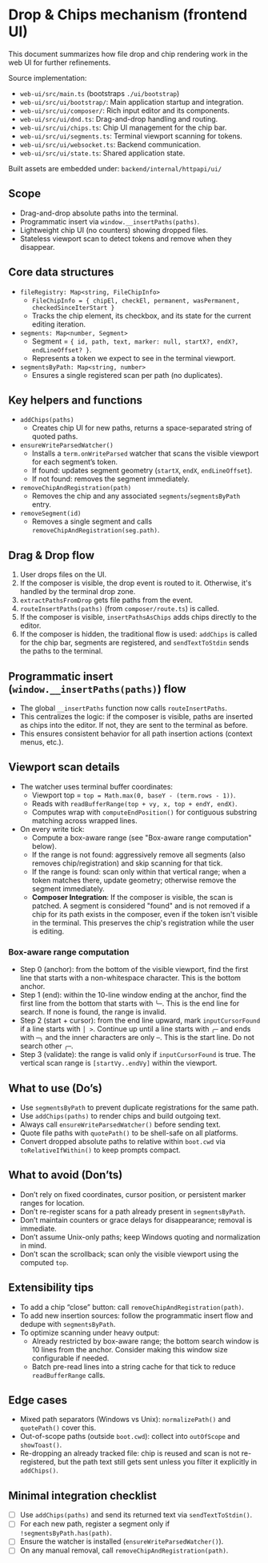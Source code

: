 # Drop & Chips mechanism (frontend UI)

This document summarizes how file drop and chip rendering work in the web UI for further refinements.

Source implementation:
- `web-ui/src/main.ts` (bootstraps `./ui/bootstrap`)
- `web-ui/src/ui/bootstrap/`: Main application startup and integration.
- `web-ui/src/ui/composer/`: Rich input editor and its components.
- `web-ui/src/ui/dnd.ts`: Drag-and-drop handling and routing.
- `web-ui/src/ui/chips.ts`: Chip UI management for the chip bar.
- `web-ui/src/ui/segments.ts`: Terminal viewport scanning for tokens.
- `web-ui/src/ui/websocket.ts`: Backend communication.
- `web-ui/src/ui/state.ts`: Shared application state.

Built assets are embedded under: `backend/internal/httpapi/ui/`

## Scope
- Drag-and-drop absolute paths into the terminal.
- Programmatic insert via `window.__insertPaths(paths)`.
- Lightweight chip UI (no counters) showing dropped files.
- Stateless viewport scan to detect tokens and remove when they disappear.

## Core data structures
- `fileRegistry: Map<string, FileChipInfo>`
  - `FileChipInfo = { chipEl, checkEl, permanent, wasPermanent, checkedSinceIterStart }`
  - Tracks the chip element, its checkbox, and its state for the current editing iteration.
- `segments: Map<number, Segment>`
  - Segment = `{ id, path, text, marker: null, startX?, endX?, endLineOffset? }`.
  - Represents a token we expect to see in the terminal viewport.
- `segmentsByPath: Map<string, number>`
  - Ensures a single registered scan per path (no duplicates).

## Key helpers and functions
- `addChips(paths)`
  - Creates chip UI for new paths, returns a space-separated string of quoted paths.
- `ensureWriteParsedWatcher()`
  - Installs a `term.onWriteParsed` watcher that scans the visible viewport for each segment’s token.
  - If found: updates segment geometry (`startX`, `endX`, `endLineOffset`).
  - If not found: removes the segment immediately.
- `removeChipAndRegistration(path)`
  - Removes the chip and any associated `segments`/`segmentsByPath` entry.
- `removeSegment(id)`
  - Removes a single segment and calls `removeChipAndRegistration(seg.path)`.

## Drag & Drop flow
1. User drops files on the UI.
2. If the composer is visible, the drop event is routed to it. Otherwise, it's handled by the terminal drop zone.
3. `extractPathsFromDrop` gets file paths from the event.
4. `routeInsertPaths(paths)` (from `composer/route.ts`) is called.
5. If the composer is visible, `insertPathsAsChips` adds chips directly to the editor.
6. If the composer is hidden, the traditional flow is used: `addChips` is called for the chip bar, segments are registered, and `sendTextToStdin` sends the paths to the terminal.

## Programmatic insert (`window.__insertPaths(paths)`) flow
- The global `__insertPaths` function now calls `routeInsertPaths`.
- This centralizes the logic: if the composer is visible, paths are inserted as chips into the editor. If not, they are sent to the terminal as before.
- This ensures consistent behavior for all path insertion actions (context menus, etc.).

## Viewport scan details
- The watcher uses terminal buffer coordinates:
  - Viewport top = `top = Math.max(0, baseY - (term.rows - 1))`.
  - Reads with `readBufferRange(top + vy, x, top + endY, endX)`.
  - Computes wrap with `computeEndPosition()` for contiguous substring matching across wrapped lines.
- On every write tick:
  - Compute a box-aware range (see "Box-aware range computation" below).
  - If the range is not found: aggressively remove all segments (also removes chip/registration) and skip scanning for that tick.
  - If the range is found: scan only within that vertical range; when a token matches there, update geometry; otherwise remove the segment immediately.
  - **Composer Integration**: If the composer is visible, the scan is patched. A segment is considered "found" and is not removed if a chip for its path exists in the composer, even if the token isn't visible in the terminal. This preserves the chip's registration while the user is editing.

### Box-aware range computation
- Step 0 (anchor): from the bottom of the visible viewport, find the first line that starts with a non-whitespace character. This is the bottom anchor.
- Step 1 (end): within the 10-line window ending at the anchor, find the first line from the bottom that starts with `╰─`. This is the end line for search. If none is found, the range is invalid.
- Step 2 (start + cursor): from the end line upward, mark `inputCursorFound` if a line starts with `│ >`. Continue up until a line starts with `╭─` and ends with `─╮` and the inner characters are only `─`. This is the start line. Do not search other `╭─`.
- Step 3 (validate): the range is valid only if `inputCursorFound` is true. The vertical scan range is `[startVy..endVy]` within the viewport.

## What to use (Do’s)
- Use `segmentsByPath` to prevent duplicate registrations for the same path.
- Use `addChips(paths)` to render chips and build outgoing text.
- Always call `ensureWriteParsedWatcher()` before sending text.
- Quote file paths with `quotePath()` to be shell-safe on all platforms.
- Convert dropped absolute paths to relative within `boot.cwd` via `toRelativeIfWithin()` to keep prompts compact.

## What to avoid (Don’ts)
- Don’t rely on fixed coordinates, cursor position, or persistent marker ranges for location.
- Don’t re-register scans for a path already present in `segmentsByPath`.
- Don’t maintain counters or grace delays for disappearance; removal is immediate.
- Don’t assume Unix-only paths; keep Windows quoting and normalization in mind.
- Don’t scan the scrollback; scan only the visible viewport using the computed `top`.

## Extensibility tips
- To add a chip “close” button: call `removeChipAndRegistration(path)`.
- To add new insertion sources: follow the programmatic insert flow and dedupe with `segmentsByPath`.
- To optimize scanning under heavy output:
  - Already restricted by box-aware range; the bottom search window is 10 lines from the anchor. Consider making this window size configurable if needed.
  - Batch pre-read lines into a string cache for that tick to reduce `readBufferRange` calls.

## Edge cases
- Mixed path separators (Windows vs Unix): `normalizePath()` and `quotePath()` cover this.
- Out-of-scope paths (outside `boot.cwd`): collect into `outOfScope` and `showToast()`.
- Re-dropping an already tracked file: chip is reused and scan is not re-registered, but the path text still gets sent unless you filter it explicitly in `addChips()`.

## Minimal integration checklist
- [ ] Use `addChips(paths)` and send its returned text via `sendTextToStdin()`.
- [ ] For each new path, register a segment only if `!segmentsByPath.has(path)`.
- [ ] Ensure the watcher is installed (`ensureWriteParsedWatcher()`).
- [ ] On any manual removal, call `removeChipAndRegistration(path)`.
